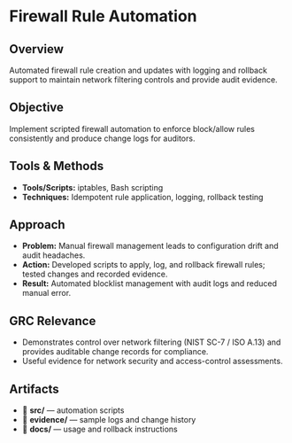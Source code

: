 # Firewall Rule Automation

## Overview
Automated firewall rule creation and updates with logging and rollback support to maintain network filtering controls and provide audit evidence.

## Objective
Implement scripted firewall automation to enforce block/allow rules consistently and produce change logs for auditors.

## Tools & Methods
- **Tools/Scripts:** iptables, Bash scripting
- **Techniques:** Idempotent rule application, logging, rollback testing

## Approach
- **Problem:** Manual firewall management leads to configuration drift and audit headaches.
- **Action:** Developed scripts to apply, log, and rollback firewall rules; tested changes and recorded evidence.
- **Result:** Automated blocklist management with audit logs and reduced manual error.

## GRC Relevance
- Demonstrates control over network filtering (NIST SC-7 / ISO A.13) and provides auditable change records for compliance.
- Useful evidence for network security and access-control assessments.

## Artifacts
- 📁 **src/** — automation scripts
- 📁 **evidence/** — sample logs and change history
- 📁 **docs/** — usage and rollback instructions


